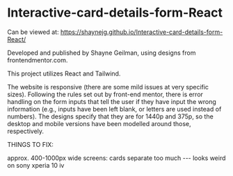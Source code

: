 # Interactive-card-details-form-React

Can be viewed at: https://shaynejg.github.io/Interactive-card-details-form-React/

Developed and published by Shayne Geilman, using designs from frontendmentor.com.




This project utilizes React and Tailwind. 


The website is responsive (there are some mild issues at very specific sizes). Following the rules set out by front-end mentor, there is error handling on the form inputs that tell the user if they have input the wrong information (e.g., inputs have been left blank, or letters are used instead of numbers). 
The designs specify that they are for 1440p and 375p, so the desktop and mobile versions have been modelled around those, respectively. 


THINGS TO FIX: 

approx. 400-1000px wide screens: cards separate too much --- looks weird on sony xperia 10 iv
